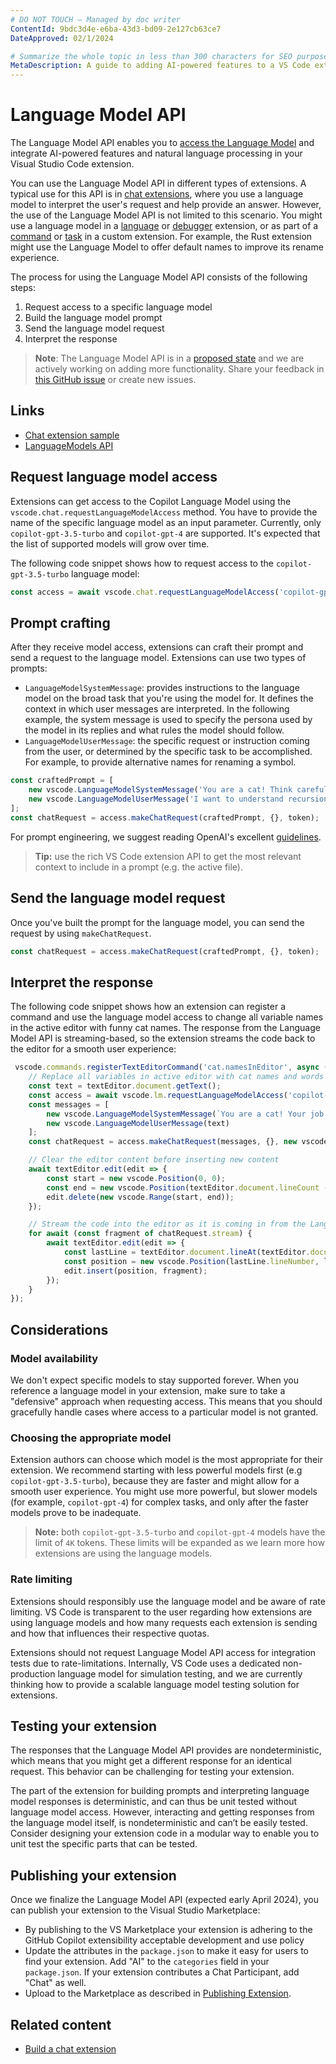 ```yaml
---
# DO NOT TOUCH — Managed by doc writer
ContentId: 9bdc3d4e-e6ba-43d3-bd09-2e127cb63ce7
DateApproved: 02/1/2024

# Summarize the whole topic in less than 300 characters for SEO purpose
MetaDescription: A guide to adding AI-powered features to a VS Code extension by using language models and natural language understanding.
---
```


# Language Model API

The Language Model API enables you to [access the Language Model](https://github.com/microsoft/vscode/blob/main/src/vscode-dts/vscode.proposed.languageModels.d.ts) and integrate AI-powered features and natural language processing in your Visual Studio Code extension.

You can use the Language Model API in different types of extensions. A typical use for this API is in [chat extensions](/api/extension-guides/chat), where you use a language model to interpret the user's request and help provide an answer. However, the use of the Language Model API is not limited to this scenario. You might use a language model in a [language](/api/language-extensions/overview) or [debugger](/api/extension-guides/debugger-extension) extension, or as part of a [command](/api/extension-guides/command) or [task](/api/extension-guides/task-provider) in a custom extension. For example, the Rust extension might use the Language Model to offer default names to improve its rename experience.

The process for using the Language Model API consists of the following steps:

1. Request access to a specific language model
1. Build the language model prompt
1. Send the language model request
1. Interpret the response

> **Note**: The Language Model API is in a [proposed state](https://code.visualstudio.com/api/advanced-topics/using-proposed-api) and we are actively working on adding more functionality. Share your feedback in [this GitHub issue](https://github.com/microsoft/vscode/issues/199908) or create new issues.

## Links

- [Chat extension sample](https://github.com/microsoft/vscode-extension-samples/tree/main/chat-sample)
- [LanguageModels API](https://github.com/microsoft/vscode/blob/main/src/vscode-dts/vscode.proposed.languageModels.d.ts)

## Request language model access

Extensions can get access to the Copilot Language Model using the `vscode.chat.requestLanguageModelAccess` method. You have to provide the name of the specific language model as an input parameter. Currently, only `copilot-gpt-3.5-turbo` and `copilot-gpt-4` are supported. It's expected that the list of supported models will grow over time.

The following code snippet shows how to request access to the `copilot-gpt-3.5-turbo` language model:

```typescript
const access = await vscode.chat.requestLanguageModelAccess('copilot-gpt-3.5-turbo');
```

## Prompt crafting

After they receive model access, extensions can craft their prompt and send a request to the language model. Extensions can use two types of prompts:

- `LanguageModelSystemMessage`: provides instructions to the language model on the broad task that you're using the model for. It defines the context in which user messages are interpreted. In the following example, the system message is used to specify the persona used by the model in its replies and what rules the model should follow.
- `LanguageModelUserMessage`: the specific request or instruction coming from the user, or determined by the specific task to be accomplished. For example, to provide alternative names for renaming a symbol.

```typescript
const craftedPrompt = [
    new vscode.LanguageModelSystemMessage('You are a cat! Think carefully and step by step like a cat would. Your job is to explain computer science concepts in the funny manner of a cat, using cat metaphors. Always start your response by stating what concept you are explaining. Always include code samples.'),
    new vscode.LanguageModelUserMessage('I want to understand recursion')
];
const chatRequest = access.makeChatRequest(craftedPrompt, {}, token);
```

For prompt engineering, we suggest reading OpenAI's excellent [guidelines](https://platform.openai.com/docs/guides/prompt-engineering).

>**Tip:** use the rich VS Code extension API to get the most relevant context to include in a prompt (e.g. the active file).

## Send the language model request

Once you've built the prompt for the language model, you can send the request by using `makeChatRequest`.

```typescript
const chatRequest = access.makeChatRequest(craftedPrompt, {}, token);
```

## Interpret the response

The following code snippet shows how an extension can register a command and use the language model access to change all variable names in the active editor with funny cat names. The response from the Language Model API is streaming-based, so the extension streams the code back to the editor for a smooth user experience:

```typescript
 vscode.commands.registerTextEditorCommand('cat.namesInEditor', async (textEditor: vscode.TextEditor) => {
    // Replace all variables in active editor with cat names and words
    const text = textEditor.document.getText();
    const access = await vscode.lm.requestLanguageModelAccess('copilot-gpt-3.5-turbo');
    const messages = [
        new vscode.LanguageModelSystemMessage(`You are a cat! Your job is to replace all variable names in the following code with funny cat variable names. Be creative. IMPORTANT respond just with code. Do not use markdown!`),
        new vscode.LanguageModelUserMessage(text)
    ];
    const chatRequest = access.makeChatRequest(messages, {}, new vscode.CancellationTokenSource().token);

    // Clear the editor content before inserting new content
    await textEditor.edit(edit => {
        const start = new vscode.Position(0, 0);
        const end = new vscode.Position(textEditor.document.lineCount - 1, textEditor.document.lineAt(textEditor.document.lineCount - 1).text.length);
        edit.delete(new vscode.Range(start, end));
    });

    // Stream the code into the editor as it is coming in from the Language Model
    for await (const fragment of chatRequest.stream) {
        await textEditor.edit(edit => {
            const lastLine = textEditor.document.lineAt(textEditor.document.lineCount - 1);
            const position = new vscode.Position(lastLine.lineNumber, lastLine.text.length);
            edit.insert(position, fragment);
        });
    }
});
```

## Considerations

### Model availability

We don't expect specific models to stay supported forever. When you reference a language model in your extension, make sure to take a "defensive" approach when requesting access. This means that you should gracefully handle cases where access to a particular model is not granted.

### Choosing the appropriate model

Extension authors can choose which model is the most appropriate for their extension. We recommend starting with less powerful models first (e.g `copilot-gpt-3.5-turbo`), because they are faster and might allow for a smooth user experience. You might use more powerful, but slower models (for example, `copilot-gpt-4`) for complex tasks, and only after the faster models prove to be inadequate.

>**Note:** both `copilot-gpt-3.5-turbo` and `copilot-gpt-4` models have the limit of `4K` tokens. These limits will be expanded as we learn more how extensions are using the language models.

### Rate limiting

Extensions should responsibly use the language model and be aware of rate limiting. VS Code is transparent to the user regarding how extensions are using language models and how many requests each extension is sending and how that influences their respective quotas.

Extensions should not request Language Model API access for integration tests due to rate-limitations. Internally, VS Code uses a dedicated non-production language model for simulation testing, and we are currently thinking how to provide a scalable language model testing solution for extensions.

## Testing your extension

The responses that the Language Model API provides are nondeterministic, which means that you might get a different response for an identical request. This behavior can be challenging for testing your extension.

The part of the extension for building prompts and interpreting language model responses is deterministic, and can thus be unit tested without language model access. However, interacting and getting responses from the language model itself, is nondeterministic and can’t be easily tested. Consider designing your extension code in a modular way to enable you to unit test the specific parts that can be tested.

## Publishing your extension

Once we finalize the Language Model API (expected early April 2024), you can publish your extension to the Visual Studio Marketplace:

- By publishing to the VS Marketplace your extension is adhering to the GitHub Copilot extensibility acceptable development and use policy
- Update the attributes in the `package.json` to make it easy for users to find your extension. Add "AI" to the `categories` field in your `package.json`. If your extension contributes a Chat Participant, add "Chat" as well.
- Upload to the Marketplace as described in [Publishing Extension](https://code.visualstudio.com/api/working-with-extensions/publishing-extension).

## Related content

- [Build a chat extension](/api/extension-guides/chat)
